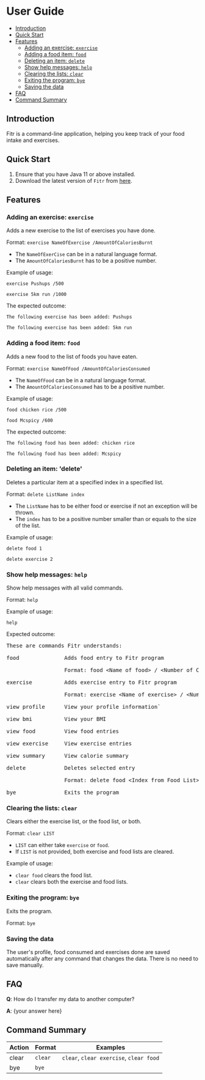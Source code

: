 # User Guide

- [Introduction](#introduction)
- [Quick Start](#quick-start)
- [Features](#features)
    - [Adding an exercise: `exercise`](#adding-an-exercise-exercise)
    - [Adding a food item: `food`](#adding-a-food)
    - [Deleting an item: `delete`](#deleting-an-item)
    - [Show help messages: `help`](#showing-the-help-messages-help)
    - [Clearing the lists: `clear`](#clearing-the-lists-clear)
    - [Exiting the program: `bye`](#exiting-the-program-bye)
    - [Saving the data](#saving-the-data)
- [FAQ](#faq)
- [Command Summary](#command-summary)

## Introduction

Fitr is a command-line application, helping you keep track of your food intake and exercises.

## Quick Start

1. Ensure that you have Java 11 or above installed.
1. Download the latest version of `Fitr` from [here](https://github.com/AY2021S1-CS2113T-W13-2/tp/releases).

## Features

### Adding an exercise: `exercise`

Adds a new exercise to the list of exercises you have done.

Format: `exercise NameOfExercise /AmountOfCaloriesBurnt`

* The `NameOfExerCise` can be in a natural language format.
* The `AmountOfCaloriesBurnt` has to be a positive number.  

Example of usage: 

`exercise Pushups /500`

`exercise 5km run /1000`

The expected outcome:

`The following exercise has been added: Pushups`

`The following exercise has been added: 5km run`

### Adding a food item: `food`

Adds a new food to the list of foods you have eaten.

Format: `exercise NameOfFood /AmountOfCaloriesConsumed`

* The `NameOfFood` can be in a natural language format.
* The `AmountOfCaloriesConsumed` has to be a positive number.  

Example of usage: 

`food chicken rice /500`

`food Mcspicy /600`

The expected outcome:

`The following food has been added: chicken rice`

`The following food has been added: Mcspicy`

### Deleting an item: 'delete'

Deletes a particular item at a specified index in a specified list.

Format: `delete ListName index`

* The `ListName` has to be either food or exercise if not an exception will be thrown.
* The `index` has to be a positive number smaller than or equals to the size of the list.

Example of usage: 

`delete food 1`

`delete exercise 2`

### Show help messages: `help`

Show help messages with all valid commands.

Format: `help`

Example of usage: 

`help`

Expected outcome:

<pre>
These are commands Fitr understands:<br/>
food              Adds food entry to Fitr program<br/>
                  Format: food &lt;Name of food&gt; / &lt;Number of Calories&gt; &lt;Quantity (Optional)&gt;<br/>
exercise          Adds exercise entry to Fitr program<br/>
                  Format: exercise &lt;Name of exercise&gt; / &lt;Number of Calories> &lt;Quantity (Optional)&gt;<br/>
view profile      View your profile information`<br/>
view bmi          View your BMI<br/>
view food         View food entries<br/>
view exercise     View exercise entries<br/>
view summary      View calorie summary<br/>
delete            Deletes selected entry<br/>
                  Format: delete food &lt;Index from Food List&gt; or delete exercise &lt;Index from Exercise List&gt;<br/>
bye               Exits the program<br/></pre>

### Clearing the lists: `clear`	

Clears either the exercise list, or the food list, or both.	

Format: `clear LIST`	

- `LIST` can either take `exercise` or `food`.	
- If `LIST` is not provided, both exercise and food lists are cleared.	

Example of usage:	

- `clear food` clears the food list.	
- `clear` clears both the exercise and food lists.

### Exiting the program: `bye`

Exits the program.

Format: `bye`

### Saving the data

The user's profile, food consumed and exercises done are saved automatically after any command that changes the data. 
There is no need to save manually.

## FAQ

**Q**: How do I transfer my data to another computer? 

**A**: {your answer here}

## Command Summary

Action | Format | Examples
------ | ------ | --------
clear | `clear` | `clear`, `clear exercise`, `clear food`
bye | `bye`
